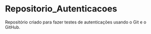 # Repositorio_Autenticacoes
Repositório criado para fazer testes de autenticações usando o Git e o GitHub.
